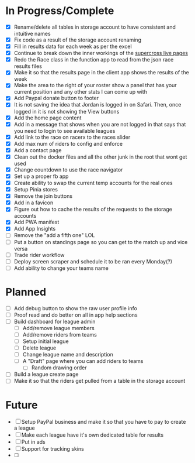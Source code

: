 # In Progress/Complete

- [x] Rename/delete all tables in storage account to have consistent and intuitive names
- [x] Fix code as a result of the storage account renaming
- [x] Fill in results data for each week as per the excel
- [x] Continue to break down the inner workings of the [supercross live pages](Supercross-Live.md)
- [x] Redo the Race class in the function app to read from the json race results files
- [x] Make it so that the results page in the client app shows the results of the week
- [x] Make the area to the right of your roster show a panel that has your current position and any other stats I can come up with
- [x] Add Paypal donate button to footer
- [x] It is not saving the idea that Jordan is logged in on Safari. Then, once logged in it is not showing the View buttons
- [x] Add the home page content
- [x] Add in a message that shows when you are not logged in that says that you need to login to see available leagues
- [x] Add link to the race on racerx to the races slider
- [x] Add max num of riders to config and enforce
- [x] Add a contact page 
- [x] Clean out the docker files and all the other junk in the root that wont get used
- [x] Change countdown to use the race navigator
- [x] Set up a proper fb app
- [x] Create ability to swap the current temp accounts for the real ones
- [x] Setup Pinia stores
- [x] Remove the join buttons
- [x] Add in a favicon
- [x] Figure out how to cache the results of the requests to the storage accounts
- [x] Add PWA manifest
- [x] Add App Insights
- [ ] Remove the "add a fifth one" LOL
- [ ] Put a button on standings page so you can get to the match up and vice versa
- [ ] Trade rider workflow
- [ ] Deploy screen scraper and schedule it to be ran every Monday(?)
- [ ] Add ability to change your teams name

# Planned

- [ ] Add debug button to show the raw user profile info
- [ ] Proof read and do better on all in app help sections
- [ ] Build dashboard for league admin
  - [ ] Add/remove league members
  - [ ] Add/remove riders from teams
  - [ ] Setup initial league
  - [ ] Delete league
  - [ ] Change league name and description
  - [ ] A "Draft" page where you can add riders to teams
    - [ ] Random drawing order
- [ ] Build a league create page
- [ ] Make it so that the riders get pulled from a table in the storage account

# Future

- [ ] Setup PayPal business and make it so that you have to pay to create a league
- [ ] Make each league have it's own dedicated table for results
- [ ] Put in ads
- [ ] Support for tracking skins
- [ ] 